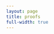 ```yaml
---
layout: page
title: proofs
full-width: true
---
```



<div style="text-align: center">
<object type="image/svg+xml" data="/svgs/proofs.txt.svg"> </object>
</div>
